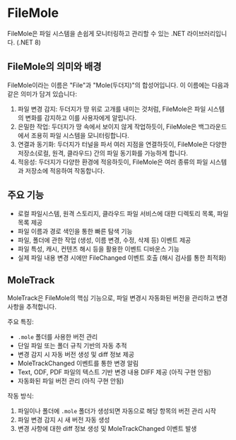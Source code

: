 # FileMole

FileMole은 파일 시스템을 손쉽게 모니터링하고 관리할 수 있는 .NET 라이브러리입니다. (.NET 8)

## FileMole의 의미와 배경

FileMole이라는 이름은 "File"과 "Mole(두더지)"의 합성어입니다. 이 이름에는 다음과 같은 의미가 담겨 있습니다:

1. 파일 변경 감지: 두더지가 땅 위로 고개를 내미는 것처럼, FileMole은 파일 시스템의 변화를 감지하고 이를 사용자에게 알립니다.
2. 은밀한 작업: 두더지가 땅 속에서 보이지 않게 작업하듯이, FileMole은 백그라운드에서 조용히 파일 시스템을 모니터링합니다.
3. 연결과 동기화: 두더지가 터널을 파서 여러 지점을 연결하듯이, FileMole은 다양한 저장소(로컬, 원격, 클라우드) 간의 파일 동기화를 가능하게 합니다.
4. 적응성: 두더지가 다양한 환경에 적응하듯이, FileMole은 여러 종류의 파일 시스템과 저장소에 적응하여 작동합니다.

## 주요 기능

- 로컬 파일시스템, 원격 스토리지, 클라우드 파일 서비스에 대한 디렉토리 목록, 파일 목록 제공
- 파일 이름과 경로 색인을 통한 빠른 탐색 기능
- 파일, 폴더에 관한 작업 (생성, 이름 변경, 수정, 삭제 등) 이벤트 제공
- 파일 특성, 캐시, 컨텐츠 해시 등을 활용한 이벤트 디바운스 기능
- 실제 파일 내용 변경 시에만 FileChanged 이벤트 호출 (해시 검사를 통한 최적화)

## MoleTrack

MoleTrack은 FileMole의 핵심 기능으로, 파일 변경시 자동화된 버전을 관리하고 변경 사항을 추적합니다.

주요 특징:
- `.mole` 폴더를 사용한 버전 관리
- 단일 파일 또는 폴더 규칙 기반의 자동 추적
- 변경 감지 시 자동 버전 생성 및 diff 정보 제공
- MoleTrackChanged 이벤트를 통한 변경 알림
- Text, ODF, PDF 파일의 텍스트 기반 변경 내용 DIFF 제공 (아직 구현 안됨)
- 자동화된 파일 버전 관리 (아직 구현 안됨)

작동 방식:
1. 파일이나 폴더에 `.mole` 폴더가 생성되면 자동으로 해당 항목의 버전 관리 시작
2. 파일 변경 감지 시 새 버전 자동 생성
3. 변경 사항에 대한 diff 정보 생성 및 MoleTrackChanged 이벤트 발생
